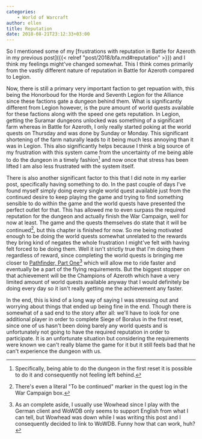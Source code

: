```yaml
---
categories:
    - World of Warcraft
author: ellen
title: Reputation
date: 2018-08-21T23:12:33+03:00
---
```

So I mentioned some of my [frustrations with reputation in Battle for Azeroth in my previous post]({{< relref "post/2018/bfa.md#reputation" >}}) and I think my feelings might've changed somewhat. This I think comes primarily from the vastly different nature of reputation in Battle for Azeroth compared to Legion.<!--more-->

Now, there is still a primary very important faction to get repuation with, this being the Honorboud for the Horde and Seventh Legion for the Alliance since these factions gate a dungeon behind them. What is significantly different from Legion however, is the pure amount of world quests available for these factions along with the speed one gets reputation. In Legion, getting the Suramar dungeons unlocked was something of a significant farm whereas in Battle for Azeroth, I only really started poking at the world quests on Thursday and was done by Sunday or Monday. This significant shortening of the farm naturally leads to it being much less annoying than it was in Legion. This also significantly helps because I think a big source of my frustration with this system came from the uncertainty of me being able to do the dungeon in a timely fashion[^1] and now once that stress has been lifted I am also less frustrated with the system itself.

There is also another significant factor to this that I did note in my earlier post, specifically having something to do. In the past couple of days I've found myself simply doing every single world quest available just from the continued desire to keep playing the game and trying to find something sensible to do within the game and the world quests have presented the perfect outlet for that. This has allowed me to even surpass the required reputation for the dungeon and actually finish the War Campaign, well for now at least. The game and the quests themselves do state that it will be continued[^2], but this chapter is finished for now. So me being motivated enough to be doing the world quests somewhat unrelated to the rewards they bring kind of negates the whole frustration I might've felt with having felt forced to be doing them. Well it isn't strictly true that I'm doing them regardless of reward, since completing the world quests is bringing me closer to [Pathfinder, Part One](https://www.wowdb.com/achievements/12989-battle-for-azeroth-pathfinder-part-one)[^3] which will allow me to ride faster and eventually be a part of the flying requirements. But the biggest stopper on that achievement will be the Champions of Azeroth which have a very limited amount of world quests available anyway that I would definitely be doing every day so it isn't really getting me the achievement any faster.

In the end, this is kind of a long way of saying I was stressing out and worrying about things that ended up being fine in the end. Though there is somewhat of a sad end to the story after all: we'll have to look for one additional player in order to complete Siege of Boralus in the first reset, since one of us hasn't been doing barely any world quests and is unfortunately not going to have the required reputation in order to participate. It is an unfortunate situation but considering the requirements were known we can't really blame the game for it but it still feels bad that he can't experience the dungeon with us.

[^1]: Specifically, being able to do the dungeon in the first reset it is possible to do it and consequently not feeling left behind.
[^2]: There's even a literal "To be continued" marker in the quest log in the War Campaign box.
[^3]: As an complete aside, I usually use Wowhead since I play with the German client and WoWDB only seems to support English from what I can tell, but Wowhead was down while I was writing this post and I consequently decided to link to WoWDB. Funny how that can work, huh?